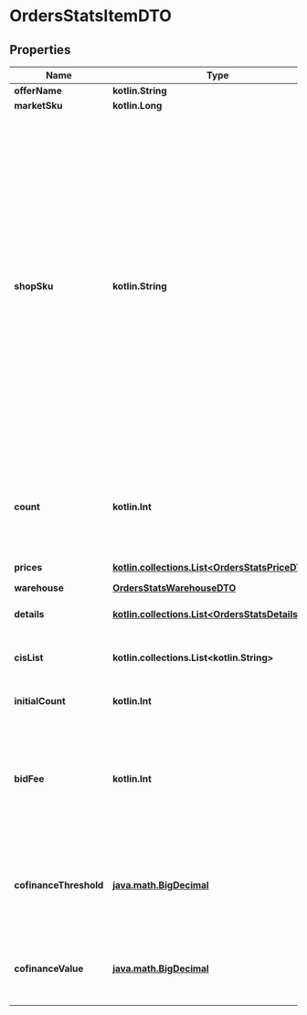 
# OrdersStatsItemDTO

## Properties
| Name | Type | Description | Notes |
| ------------ | ------------- | ------------- | ------------- |
| **offerName** | **kotlin.String** | Название товара. |  [optional] |
| **marketSku** | **kotlin.Long** | SKU на Маркете. |  [optional] |
| **shopSku** | **kotlin.String** | Ваш SKU — идентификатор товара в вашей системе.  Разрешена любая последовательность длиной до 255 знаков.  Правила использования SKU:  * У каждого товара SKU должен быть свой.  * SKU товара нельзя менять — можно только удалить товар и добавить заново с новым SKU.  * Уже заданный SKU нельзя освободить и использовать заново для другого товара. Каждый товар должен получать новый идентификатор, до того никогда не использовавшийся в вашем каталоге.  [Что такое SKU и как его назначать](https://yandex.ru/support/marketplace/assortment/add/index.html#fields)  |  [optional] |
| **count** | **kotlin.Int** | Количество единиц товара с учетом удаленных единиц.  Если из заказа удалены все единицы товара, он попадет только в список &#x60;initialItems&#x60;.  |  [optional] |
| **prices** | [**kotlin.collections.List&lt;OrdersStatsPriceDTO&gt;**](OrdersStatsPriceDTO.md) | Цена или скидки на товар. |  [optional] |
| **warehouse** | [**OrdersStatsWarehouseDTO**](OrdersStatsWarehouseDTO.md) |  |  [optional] |
| **details** | [**kotlin.collections.List&lt;OrdersStatsDetailsDTO&gt;**](OrdersStatsDetailsDTO.md) | Информация об удалении товара из заказа. |  [optional] |
| **cisList** | **kotlin.collections.List&lt;kotlin.String&gt;** | Список кодов идентификации товара [в системе «Честный ЗНАК»](https://честныйзнак.рф/). |  [optional] |
| **initialCount** | **kotlin.Int** | Первоначальное количество единиц товара. |  [optional] |
| **bidFee** | **kotlin.Int** | Списанная ставка ближайшего конкурента.  Указывается в процентах от стоимости товара и умножается на 100. Например, ставка 5% обозначается как 500.  |  [optional] |
| **cofinanceThreshold** | [**java.math.BigDecimal**](java.math.BigDecimal.md) | Порог для скидок с Маркетом на момент оформления заказа. [Что это такое?](https://yandex.ru/support/marketplace/marketing/smart-pricing.html#sponsored-discounts)  Указан в рублях. Точность — два знака после запятой.  |  [optional] |
| **cofinanceValue** | [**java.math.BigDecimal**](java.math.BigDecimal.md) | Скидка с Маркетом. [Что это такое?](https://yandex.ru/support/marketplace/marketing/smart-pricing.html#sponsored-discounts)  Указана в рублях. Точность — два знака после запятой.  |  [optional] |



